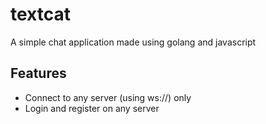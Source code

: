 # textcat
A simple chat application made using golang and javascript

## Features
- Connect to any server (using ws://) only
- Login and register on any server
